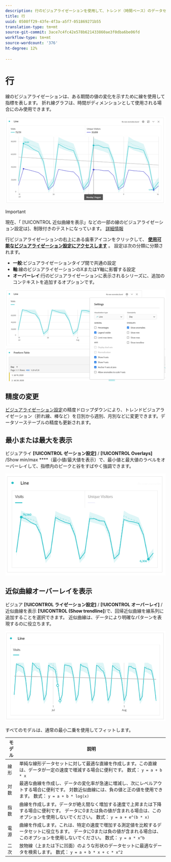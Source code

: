 ```yaml
---
description: 行のビジュアライゼーションを使用して、トレンド（時間ベース）のデータセットを表現します
title: 行
uuid: 0508ff29-43fe-4f3a-a5f7-051869271b55
translation-type: tm+mt
source-git-commit: 3ace7c4fc42e578b621433860ae3f0dba6be06fd
workflow-type: tm+mt
source-wordcount: '376'
ht-degree: 12%

---
```



# 行

線のビジュアライゼーションは、ある期間の値の変化を示すために線を使用して指標を表します。 折れ線グラフは、時間がディメンションとして使用される場合にのみ使用できます。

![線の視覚化](assets/line-viz.png)

>[!IMPORTANT]
>
>現在、「 [!UICONTROL 近似曲線を表示」などの一部の線のビジュアライゼーション設定は]、制限付きのテストになっています。 [詳細情報](/help/landing/an-releases.md)

行ビジュアライゼーションの右上にある歯車アイコンをクリックして、 [**使用可能なビジュアライゼーション設定にアクセスします**](freeform-analysis-visualizations.md) 。 設定は次の分類に分類されます。

* **一般**:ビジュアライゼーションタイプ間で共通の設定
* **軸**:線のビジュアライゼーションのXまたはY軸に影響する設定
* **オーバーレイ**:行のビジュアライゼーションに表示されるシリーズに、追加のコンテキストを追加するオプションです。

![ビジュアライゼーション設定](assets/viz-settings-modal.png)

## 精度の変更

[ビジュアライゼーション設定](freeform-analysis-visualizations.md)の精度ドロップダウンにより、トレンドビジュアライゼーション（折れ線、棒など）を日別から週別、月別などに変更できます。データソーステーブルの精度も更新されます。

## 最小または最大を表示

ビジュアライ **[!UICONTROL ゼーション設定]** / **[!UICONTROL Overlays]** /Show min/max ****（最小値/最大値を表示）で、最小値と最大値のラベルをオーバーレイして、指標内のピークと谷をすばやく強調できます。

![最小/最大値を表示](assets/min-max-labels.png)

## 近似曲線オーバーレイを表示

ビジュア **[!UICONTROL ライゼーション設定]** / **[!UICONTROL オーバーレイ]** /近似曲線を表示 **[!UICONTROL (Show trendline]**)で、回帰近似曲線を線系列に追加することを選択できます。 近似曲線は、データにより明確なパターンを表現するのに役立ちます。

![線形近似曲線](assets/show-linear-trendline.png)

すべてのモデルは、通常の最小二乗を使用してフィットします。

| モデル | 説明 |
|---|---|
| 線形 | 単純な線形データセットに対して最適な直線を作成します。この直線は、データが一定の速度で増減する場合に便利です。 数式： `y = a + b * x` |
| 対数 | 最適な曲線を作成し、データの変化率が急速に増減し、次にレベルアウトする場合に便利です。 対数近似曲線には、負の値と正の値を使用できます。 数式： `y = a + b * log(x)` |
| 指数 | 曲線を作成します。データが絶え間なく増加する速度で上昇または下降する場合に便利です。 データに0または負の値が含まれる場合は、このオプションを使用しないでください。 数式： `y = a + e^(b * x)` |
| 電源 | 曲線を作成します。これは、特定の速度で増加する測定値を比較するデータセットに役立ちます。 データに0または負の値が含まれる場合は、このオプションを使用しないでください。 数式： `y = a * x^b` |
| 二次 | 放物線（上または下に凹面）のような形状のデータセットに最適なデータを検索します。 数式： `y = a + b * x + c * x^2` |
